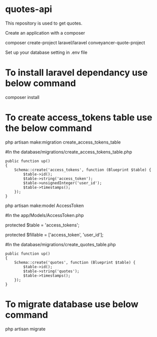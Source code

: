 # quotes-api
This repository is used to get quotes. 

Create an application with a composer

composer create-project laravel/laravel conveyancer-quote-project

Set up your database setting in .env file


# To install laravel dependancy use below command

composer install


# To create access_tokens table use the below command

php artisan make:migration create_access_tokens_table

#In the database/migrations/create_access_tokens_table.php

	public function up()
    {
        Schema::create('access_tokens', function (Blueprint $table) {
            $table->id();
            $table->string('access_token');
            $table->unsignedInteger('user_id');
            $table->timestamps();
        });
    }


php artisan make:model AccessToken

#In the app/Models/AccessToken.php

protected $table = 'access_tokens';

protected $fillable = ['access_token', 'user_id'];


#In the database/migrations/create_quotes_table.php

	public function up()
    {
        Schema::create('quotes', function (Blueprint $table) {
            $table->id();
            $table->string('quotes');
            $table->timestamps();
        });
    }

# To migrate database use below command

php artisan migrate